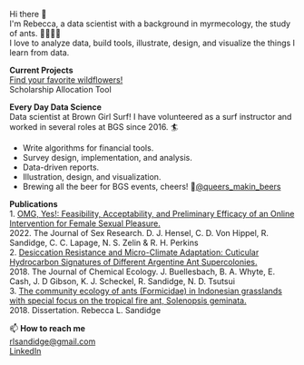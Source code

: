 Hi there 👋
<br>I'm Rebecca, a data scientist with a background in myrmecology, the study of ants. 🐜🐜🐜🐜
<br>I love to analyze data, build tools, illustrate, design, and visualize the things I learn from data.

**Current Projects**
<br>[Find your favorite wildflowers!](https://github.com/Floydworks/WildflowerFinder_Phenology_Tool)
<br>Scholarship Allocation Tool

**Every Day Data Science**
<br>Data scientist at Brown Girl Surf! I have volunteered as a surf instructor and worked in several roles at BGS since 2016. 🏄
- Write algorithms for financial tools.
- Survey design, implementation, and analysis. 
- Data-driven reports.
- Illustration, design, and visualization.
- Brewing all the beer for BGS events, cheers! 🍻[@queers_makin_beers](https://www.instagram.com/queers_makin_beers/)

**Publications**
<br>1. [OMG, Yes!: Feasibility, Acceptability, and Preliminary Efficacy of an Online Intervention for Female Sexual Pleasure.](https://www.tandfonline.com/doi/full/10.1080/00224499.2021.1912277)
<br>2022. The Journal of Sex Research. D. J. Hensel, C. D. Von Hippel, R. Sandidge, C. C. Lapage, N. S. Zelin & R. H. Perkins
<br>2. [Desiccation Resistance and Micro-Climate Adaptation: Cuticular Hydrocarbon Signatures of Different Argentine Ant Supercolonies.](https://pubmed.ncbi.nlm.nih.gov/30430363/) 
<br>2018. The Journal of Chemical Ecology. J. Buellesbach, B. A. Whyte, E. Cash, J. D Gibson, K. J. Scheckel, R. Sandidge, N. D. Tsutsui
<br>3. [The community ecology of ants (Formicidae) in Indonesian grasslands with special focus on the tropical fire ant, Solenopsis geminata.](https://escholarship.org/uc/item/802527f6)
<br>2018. Dissertation. Rebecca L. Sandidge

📫 **How to reach me**
<br>rlsandidge@gmail.com
<br>[LinkedIn](https://www.linkedin.com/in/rebecca-sandidge-scientist/)

<!--
**Floydworks/Floydworks** is a ✨ _special_ ✨ repository because its `README.md` (this file) appears on your GitHub profile.

Here are some ideas to get you started:

- 🔭 I’m currently working on ...
- 🌱 I’m currently learning ...
- 👯 I’m looking to collaborate on ...
- 🤔 I’m looking for help with ...
- 💬 Ask me about ...
- 📫 How to reach me: ...
- 😄 Pronouns: ...
- ⚡ Fun fact: ...
-->

